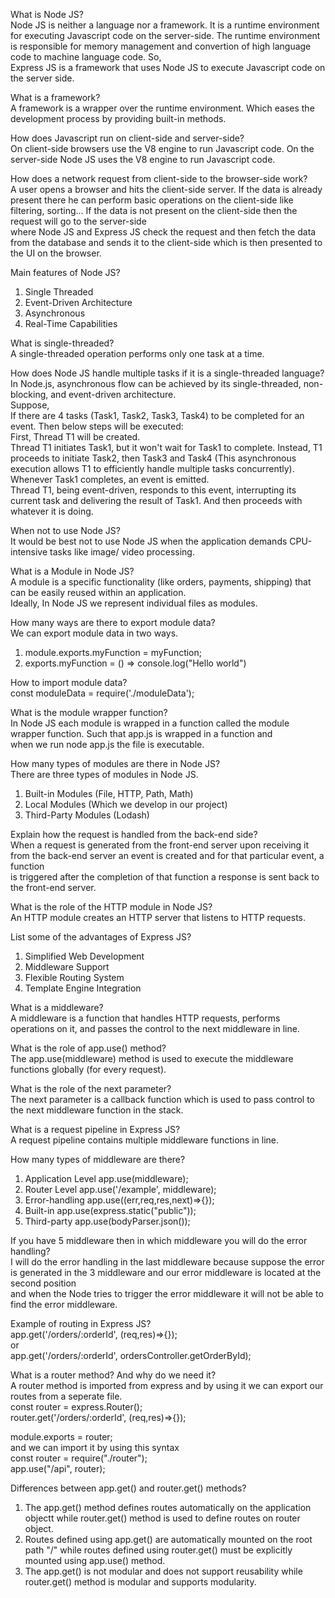 What is Node JS?  
Node JS is neither a language nor a framework. It is a runtime environment for executing Javascript code on the server-side. The runtime environment is responsible for memory management and convertion of high language code to machine language code. So,  
Express JS is a framework that uses Node JS to execute Javascript code on the server side.

What is a framework?  
A framework is a wrapper over the runtime environment. Which eases the development process by providing built-in methods.

How does Javascript run on client-side and server-side?  
On client-side browsers use the V8 engine to run Javascript code. On the server-side Node JS uses the V8 engine to run Javascript code.

How does a network request from client-side to the browser-side work?  
A user opens a browser and hits the client-side server. If the data is already present there he can perform basic operations on the client-side like filtering, sorting... If the data is not present on the client-side then the request will go to the server-side  
where Node JS and Express JS check the request and then fetch the data from the database and sends it to the client-side which is then presented to the UI on the browser.

Main features of Node JS?

1. Single Threaded
2. Event-Driven Architecture
3. Asynchronous
4. Real-Time Capabilities

What is single-threaded?  
A single-threaded operation performs only one task at a time.

How does Node JS handle multiple tasks if it is a single-threaded language?  
In Node.js, asynchronous flow can be achieved by its single-threaded, non-blocking, and event-driven architecture.  
Suppose,  
If there are 4 tasks (Task1, Task2, Task3, Task4) to be completed for an event. Then below steps will be executed:  
First, Thread T1 will be created.  
Thread T1 initiates Task1, but it won't wait for Task1 to complete. Instead, T1 proceeds to initiate Task2, then Task3 and Task4 (This asynchronous execution allows T1 to efficiently handle multiple tasks concurrently).  
Whenever Task1 completes, an event is emitted.  
Thread T1, being event-driven, responds to this event, interrupting its current task and delivering the result of Task1. And then proceeds with whatever it is doing.

When not to use Node JS?  
It would be best not to use Node JS when the application demands CPU-intensive tasks like image/ video processing.

What is a Module in Node JS?  
A module is a specific functionality (like orders, payments, shipping) that can be easily reused within an application.  
Ideally, In Node JS we represent individual files as modules.

How many ways are there to export module data?  
We can export module data in two ways.

1. module.exports.myFunction = myFunction;
2. exports.myFunction = () => console.log("Hello world")

How to import module data?  
const moduleData = require('./moduleData');

What is the module wrapper function?  
In Node JS each module is wrapped in a function called the module wrapper function. Such that app.js is wrapped in a function and  
when we run node app.js the file is executable.

How many types of modules are there in Node JS?  
There are three types of modules in Node JS.

1. Built-in Modules (File, HTTP, Path, Math)
2. Local Modules (Which we develop in our project)
3. Third-Party Modules (Lodash)

Explain how the request is handled from the back-end side?  
When a request is generated from the front-end server upon receiving it from the back-end server an event is created and for that particular event, a function  
is triggered after the completion of that function a response is sent back to the front-end server.

What is the role of the HTTP module in Node JS?  
An HTTP module creates an HTTP server that listens to HTTP requests.

List some of the advantages of Express JS?

1. Simplified Web Development
2. Middleware Support
3. Flexible Routing System
4. Template Engine Integration

What is a middleware?  
A middleware is a function that handles HTTP requests, performs operations on it, and passes the control to the next middleware in line.

What is the role of app.use() method?  
The app.use(middleware) method is used to execute the middleware functions globally (for every request).

What is the role of the next parameter?  
The next parameter is a callback function which is used to pass control to the next middleware function in the stack.

What is a request pipeline in Express JS?  
A request pipeline contains multiple middleware functions in line.

How many types of middleware are there?

1. Application Level app.use(middleware);
2. Router Level app.use('/example', middleware);
3. Error-handling app.use((err,req,res,next)=>{});
4. Built-in app.use(express.static("public"));
5. Third-party app.use(bodyParser.json());

If you have 5 middleware then in which middleware you will do the error handling?  
I will do the error handling in the last middleware because suppose the error is generated in the 3 middleware and our error middleware is located at the second position  
and when the Node tries to trigger the error middleware it will not be able to find the error middleware.

Example of routing in Express JS?  
app.get('/orders/:orderId', (req,res)=>{});  
or  
app.get('/orders/:orderId', ordersController.getOrderById);

What is a router method? And why do we need it?  
A router method is imported from express and by using it we can export our routes from a seperate file.  
const router = express.Router();  
router.get('/orders/:orderId', (req,res)=>{});

module.exports = router;  
and we can import it by using this syntax  
const router = require("./router");  
app.use("/api", router);

Differences between app.get() and router.get() methods?

1. The app.get() method defines routes automatically on the application objectt while router.get() method is used to define routes on router object.
2. Routes defined using app.get() are automatically mounted on the root path "/" while routes defined using router.get() must be explicitly mounted using app.use() method.
3. The app.get() is not modular and does not support reusability while router.get() method is modular and supports modularity.
